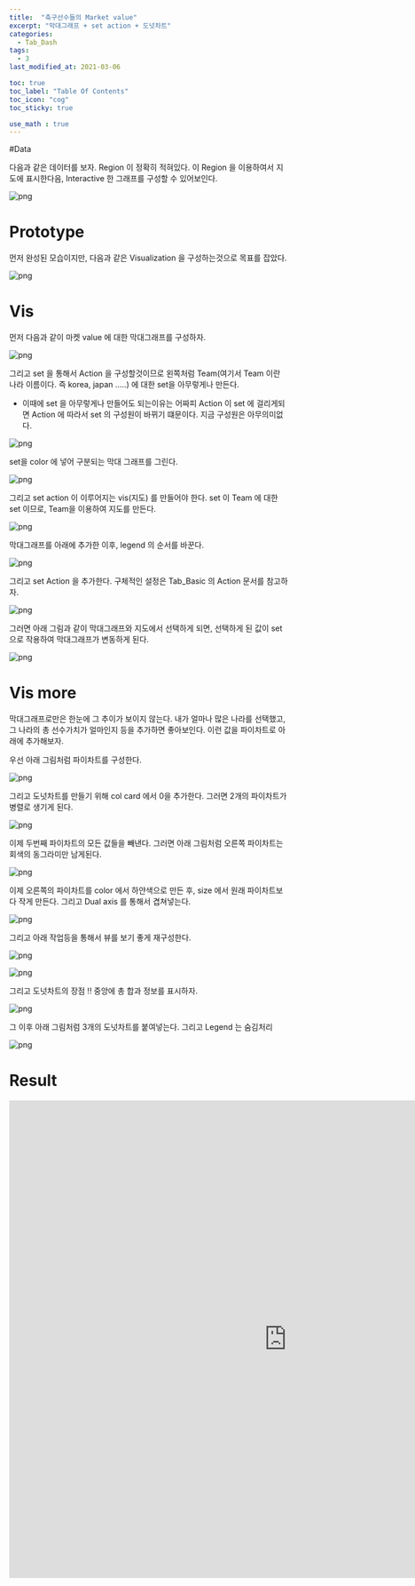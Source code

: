 ```yaml
---
title:  "축구선수들의 Market value"
excerpt: "막대그래프 + set action + 도넛차트"
categories:
  - Tab_Dash
tags:
  - 3
last_modified_at: 2021-03-06

toc: true
toc_label: "Table Of Contents"
toc_icon: "cog"
toc_sticky: true

use_math : true
---
```


#Data

다음과 같은 데이터를 보자. Region 이 정확히 적혀있다. 이 Region 을 이용하여서 지도에 표시한다음, Interactive 한 그래프를 구성할 수 있어보인다.

![png](/assets/images/Tableau_ex/2_0.PNG)



# Prototype

먼저 완성된 모습이지만, 다음과 같은 Visualization 을 구성하는것으로 목표를 잡았다.

![png](/assets/images/Tableau_ex/2_16.gif)



# Vis

먼저 다음과 같이 마켓 value 에 대한 막대그래프를 구성하자. 

![png](/assets/images/Tableau_ex/2_1.PNG)

그리고 set 을 통해서 Action 을 구성할것이므로 왼쪽처럼 Team(여기서 Team 이란 나라 이름이다. 즉 korea, japan .....) 에 대한 set을 아무렇게나 만든다. 

- 이때에 set 을 아무렇게나 만들어도 되는이유는 어짜피 Action 이 set 에 걸리게되면 Action 에 따라서 set 의 구성원이 바뀌기 떄문이다. 지금 구성원은 아무의미없다.

![png](/assets/images/Tableau_ex/2_2.PNG)

set을 color 에 넣어 구분되는 막대 그래프를 그린다.

![png](/assets/images/Tableau_ex/2_3.PNG)

그리고 set action 이 이루어지는 vis(지도) 를 만들어야 한다. set 이 Team 에 대한 set 이므로, Team을 이용하여 지도를 만든다. 

![png](/assets/images/Tableau_ex/2_4.PNG)

막대그래프를 아래에 추가한 이후, legend 의 순서를 바꾼다. 

![png](/assets/images/Tableau_ex/2_5.PNG)

그리고 set Action 을 추가한다. 구체적인 설정은 Tab_Basic 의 Action 문서를 참고하자.

![png](/assets/images/Tableau_ex/2_6.PNG)

그러면 아래 그림과 같이 막대그래프와 지도에서 선택하게 되면, 선택하게 된 값이 set 으로 작용하여 막대그래프가 변동하게 된다.

![png](/assets/images/Tableau_ex/2_7.PNG)



# Vis more

막대그래프로만은 한눈에 그 추이가 보이지 않는다. 내가 얼마나 많은 나라를 선택했고, 그 나라의 총 선수가치가 얼마인지 등을 추가하면 좋아보인다. 이런 값을 파이차트로 아래에 추가해보자.

우선 아래 그림처럼 파이차트를 구성한다.

![png](/assets/images/Tableau_ex/2_8.PNG)

그리고 도넛차트를 만들기 위해 col card 에서 0을 추가한다. 그러면 2개의 파이차트가 병렬로 생기게 된다. 

![png](/assets/images/Tableau_ex/2_9.PNG)

이제 두번째 파이차트의 모든 값들을 빼낸다. 그러면 아래 그림처럼 오른쪽 파이차트는 회색의 동그라미만 남게된다. 

![png](/assets/images/Tableau_ex/2_10.PNG)

이제 오른쪽의 파이차트를 color 에서 하얀색으로 만든 후, size 에서 원래 파이차트보다 작게 만든다. 그리고 Dual axis 를 통해서 겹쳐넣는다.

![png](/assets/images/Tableau_ex/2_11.PNG)

그리고 아래 작업등을 통해서 뷰를 보기 좋게 재구성한다. 

![png](/assets/images/Tableau_ex/2_12.PNG)

![png](/assets/images/Tableau_ex/2_13.PNG)

그리고 도넛차트의 장점 !! 중앙에 총 합과 정보를 표시하자.

![png](/assets/images/Tableau_ex/2_14.PNG)

그 이후 아래 그림처럼 3개의 도넛차트를 붙여넣는다. 그리고 Legend 는 숨김처리

![png](/assets/images/Tableau_ex/2_16.gif)

# Result

<iframe seamless frameborder="0" src="https://public.tableau.com/views/Example1-PercentofTotal_16150287526800/Dashboard7?:embed=yes&:display_count=yes&:showVizHome=no" width = '1000' height = '860' scrolling='yes' ></iframe>

